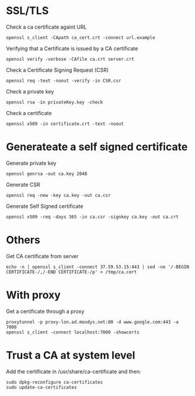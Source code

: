 # SSL/TLS

Check a ca certificate againt URL

    openssl s_client -CApath ca_cert.crt -connect url.example

Verifying that a Certificate is issued by a CA certificate

    openssl verify -verbose -CAfile ca.crt server.crt

Check a Certificate Signing Request (CSR)

    openssl req -text -noout -verify -in CSR.csr

Check a private key

    openssl rsa -in privateKey.key -check

Check a certificate

    openssl x509 -in certificate.crt -text -noout


# Generateate a self signed certificate

Generate private key

    openssl genrsa -out ca.key 2048

Generate CSR

    openssl req -new -key ca.key -out ca.csr

Generate Self Signed certificate

    openssl x509 -req -days 365 -in ca.csr -signkey ca.key -out ca.crt

# Others

Get CA certificate from server

    echo -n | openssl s_client -connect 37.59.53.15:443 | sed -ne '/-BEGIN CERTIFICATE-/,/-END CERTIFICATE-/p' > /tmp/ca.cert

# With proxy

Get a certificate through a proxy

    proxytunnel -p proxy-lon.ad.moodys.net:80 -d www.google.com:443 -a 7000
    openssl s_client -connect localhost:7000 -showcerts


# Trust a CA at system level

Add the certificate in /usr/share/ca-certificate and then:

    sudo dpkg-reconfigure ca-certificates
    sudo update-ca-certificates

